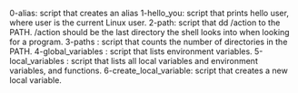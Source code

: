 0-alias: script that creates an alias
1-hello_you: script that prints hello user, where user is the current Linux user.
2-path: script that dd /action to the PATH. /action should be the last directory the shell looks into when looking for a program.
3-paths : script that counts the number of directories in the PATH.
4-global_variables : script that lists environment variables.
5-local_variables : script that lists all local variables and environment variables, and functions.
6-create_local_variable: script that creates a new local variable.


